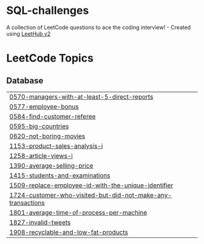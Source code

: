 # SQL-challenges
A collection of LeetCode questions to ace the coding interview! - Created using [LeetHub v2](https://github.com/arunbhardwaj/LeetHub-2.0)

<!---LeetCode Topics Start-->
# LeetCode Topics
## Database
|  |
| ------- |
| [0570-managers-with-at-least-5-direct-reports](https://github.com/MuhammadMC/SQL-challenges/tree/master/0570-managers-with-at-least-5-direct-reports) |
| [0577-employee-bonus](https://github.com/MuhammadMC/SQL-challenges/tree/master/0577-employee-bonus) |
| [0584-find-customer-referee](https://github.com/MuhammadMC/SQL-challenges/tree/master/0584-find-customer-referee) |
| [0595-big-countries](https://github.com/MuhammadMC/SQL-challenges/tree/master/0595-big-countries) |
| [0620-not-boring-movies](https://github.com/MuhammadMC/SQL-challenges/tree/master/0620-not-boring-movies) |
| [1153-product-sales-analysis-i](https://github.com/MuhammadMC/SQL-challenges/tree/master/1153-product-sales-analysis-i) |
| [1258-article-views-i](https://github.com/MuhammadMC/SQL-challenges/tree/master/1258-article-views-i) |
| [1390-average-selling-price](https://github.com/MuhammadMC/SQL-challenges/tree/master/1390-average-selling-price) |
| [1415-students-and-examinations](https://github.com/MuhammadMC/SQL-challenges/tree/master/1415-students-and-examinations) |
| [1509-replace-employee-id-with-the-unique-identifier](https://github.com/MuhammadMC/SQL-challenges/tree/master/1509-replace-employee-id-with-the-unique-identifier) |
| [1724-customer-who-visited-but-did-not-make-any-transactions](https://github.com/MuhammadMC/SQL-challenges/tree/master/1724-customer-who-visited-but-did-not-make-any-transactions) |
| [1801-average-time-of-process-per-machine](https://github.com/MuhammadMC/SQL-challenges/tree/master/1801-average-time-of-process-per-machine) |
| [1827-invalid-tweets](https://github.com/MuhammadMC/SQL-challenges/tree/master/1827-invalid-tweets) |
| [1908-recyclable-and-low-fat-products](https://github.com/MuhammadMC/SQL-challenges/tree/master/1908-recyclable-and-low-fat-products) |
<!---LeetCode Topics End-->